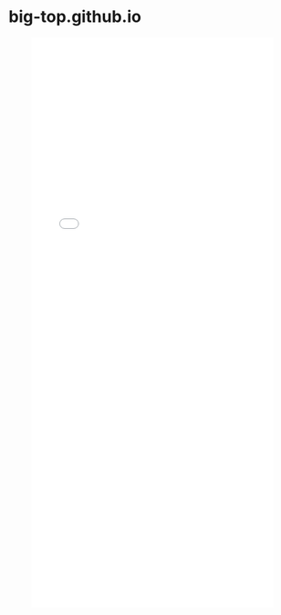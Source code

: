 # big-top.github.io

<figure><iframe src="[https://pages.git.generalassemb.ly/sei-blended-learning/curriculum/unit-1/6-css-layout/6.1.1-flexbox-grid-lab.html](https://clown-car.github.io/about.html)" height="1000" width="100%" frameborder="0" title="js control flow"></iframe></figure>
